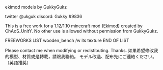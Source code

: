 ekimod models by GukkyGukz

twitter @ukguk
discord: Gukky #9836

This is a free work for a 1.12/1.10 minecraft mod (Ekimod) created by ChAoS_UnitY.
No other use is allowed without permission from GukkyGukz.

FREEWORKS LIST 
wooden_bench /w its texture
END OF LIST

Please contact me when modifying or redistibuting. Thanks.
如果希望修改我的模型、材質或是轉載，請跟我聯絡。
モデル改造、配布先にご連絡ください。（英語推奨）
